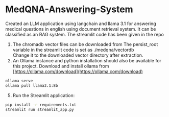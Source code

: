 # MedQNA-Answering-System
Created an LLM application using langchain and llama 3.1 for answering medical questions in english using document retrieval system. It can be classified as an RAG system.
The streamlit code has been given in the repo

1. The chromadb vector files can be downloaded from []()
The persist_root variable in the streamlit code is set as ./medqna/vectordb  
Change it to the downloaded vector directory after extraction.
2. An Ollama instance and python installation should also be available for this project. Download and install ollama from [https://ollama.com/download](https://ollama.com/download) 
```sh
ollama serve
ollama pull llama3.1:8b
```
5. Run the Streamlit application:
```sh
pip install -r requirements.txt
streamlit run streamlit_app.py
```
